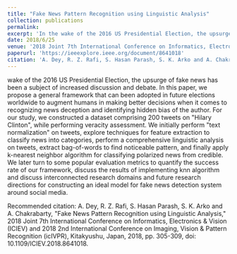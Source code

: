 ```yaml
---
title: "Fake News Pattern Recognition using Linguistic Analysis"
collection: publications
permalink: 
excerpt: 'In the wake of the 2016 US Presidential Election, the upsurge of fake news has been a subject of increased discussion and debate. In this paper, we propose a general framework that can been adopted in future elections worldwide to augment humans in making better decisions when it comes to recognizing news deception and identifying hidden bias of the author. For our study, we constructed a dataset comprising 200 tweets on "Hilary Clinton", while performing veracity assessment. We initially perform "text normalization" on tweets, explore techniques for feature extraction to classify news into categories, perform a comprehensive linguistic analysis on tweets, extract bag-of-words to find noticeable pattern, and finally apply k-nearest neighbor algorithm for classifying polarized news from credible. We later turn to some popular evaluation metrics to quantify the success rate of our framework, discuss the results of implementing knn algorithm and discuss interconnected research domains and future research directions for constructing an ideal model for fake news detection system around social media.'
date: 2018/6/25
venue: '2018 Joint 7th International Conference on Informatics, Electronics & Vision (ICIEV) and 2018 2nd International Conference on Imaging, Vision & Pattern Recognition (icIVPR)'
paperurl: 'https://ieeexplore.ieee.org/document/8641018'
citation: 'A. Dey, R. Z. Rafi, S. Hasan Parash, S. K. Arko and A. Chakrabarty, "Fake News Pattern Recognition using Linguistic Analysis," 2018 Joint 7th International Conference on Informatics, Electronics & Vision (ICIEV) and 2018 2nd International Conference on Imaging, Vision & Pattern Recognition (icIVPR), Kitakyushu, Japan, 2018, pp. 305-309,'
---
```

wake of the 2016 US Presidential Election, the upsurge of fake news has been a subject of increased discussion and debate. In this paper, we propose a general framework that can been adopted in future elections worldwide to augment humans in making better decisions when it comes to recognizing news deception and identifying hidden bias of the author. For our study, we constructed a dataset comprising 200 tweets on "Hilary Clinton", while performing veracity assessment. We initially perform "text normalization" on tweets, explore techniques for feature extraction to classify news into categories, perform a comprehensive linguistic analysis on tweets, extract bag-of-words to find noticeable pattern, and finally apply k-nearest neighbor algorithm for classifying polarized news from credible. We later turn to some popular evaluation metrics to quantify the success rate of our framework, discuss the results of implementing knn algorithm and discuss interconnected research domains and future research directions for constructing an ideal model for fake news detection system around social media.

Recommended citation: A. Dey, R. Z. Rafi, S. Hasan Parash, S. K. Arko and A. Chakrabarty, "Fake News Pattern Recognition using Linguistic Analysis," 2018 Joint 7th International Conference on Informatics, Electronics & Vision (ICIEV) and 2018 2nd International Conference on Imaging, Vision & Pattern Recognition (icIVPR), Kitakyushu, Japan, 2018, pp. 305-309, doi: 10.1109/ICIEV.2018.8641018.